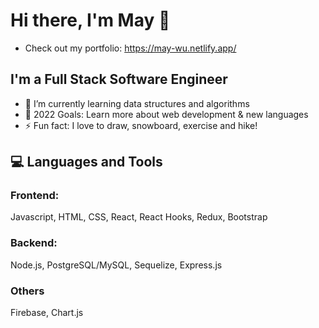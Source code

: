 # Hi there, I'm May 👋 
- Check out my portfolio: https://may-wu.netlify.app/

## I'm a Full Stack Software Engineer

- 🌱 I’m currently learning data structures and algorithms 
- 🥅 2022 Goals: Learn more about web development & new languages
- ⚡ Fun fact: I love to draw, snowboard, exercise and hike!

## 💻 Languages and Tools

### Frontend:

Javascript, HTML, CSS, React, React Hooks, Redux, Bootstrap

### Backend:

Node.js, PostgreSQL/MySQL, Sequelize, Express.js

### Others
Firebase, Chart.js
